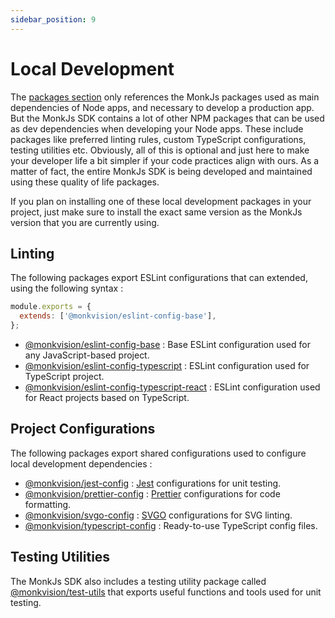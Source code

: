 ```yaml
---
sidebar_position: 9
---
```


# Local Development
The [packages section](category/packages) only references the MonkJs packages used as main dependencies of Node
apps, and necessary to develop a production app. But the MonkJs SDK contains a lot of other NPM packages that can be
used as dev dependencies when developing your Node apps. These include packages like preferred linting rules, custom
TypeScript configurations, testing utilities etc. Obviously, all of this is optional and just here to make your
developer life a bit simpler if your code practices align with ours. As a matter of fact, the entire MonkJs SDK is being
developed and maintained using these quality of life packages.

If you plan on installing one of these local development packages in your project, just make sure to install the exact
same version as the MonkJs version that you are currently using.

## Linting
The following packages export ESLint configurations that can extended, using the following syntax :

```javascript
module.exports = {
  extends: ['@monkvision/eslint-config-base'],
};
```

- [@monkvision/eslint-config-base](https://github.com/monkvision/monkjs/blob/main/configs/eslint-config-base/README.md) :
  Base ESLint configuration used for any JavaScript-based project.
- [@monkvision/eslint-config-typescript](https://github.com/monkvision/monkjs/blob/main/configs/eslint-config-typescript/README.md) :
  ESLint configuration used for TypeScript project.
- [@monkvision/eslint-config-typescript-react](https://github.com/monkvision/monkjs/blob/main/configs/eslint-config-typescript-react/README.md) :
  ESLint configuration used for React projects based on TypeScript.

## Project Configurations
The following packages export shared configurations used to configure local development dependencies :

- [@monkvision/jest-config](https://github.com/monkvision/monkjs/blob/main/configs/jest-config]/README.md) :
  [Jest](https://jestjs.io/) configurations for unit testing.
- [@monkvision/prettier-config](https://github.com/monkvision/monkjs/blob/main/configs/prettier-config]/README.md) :
  [Prettier](https://prettier.io/) configurations for code formatting.
- [@monkvision/svgo-config](https://github.com/monkvision/monkjs/blob/main/configs/svgo-config]/README.md) :
  [SVGO](https://svgo.dev/) configurations for SVG linting.
- [@monkvision/typescript-config](https://github.com/monkvision/monkjs/blob/main/configs/typescript-config]/README.md) :
  Ready-to-use TypeScript config files.

## Testing Utilities
The MonkJs SDK also includes a testing utility package called
[@monkvision/test-utils](https://github.com/monkvision/monkjs/blob/main/configs/test-utils]/README.md) that exports
useful functions and tools used for unit testing.

